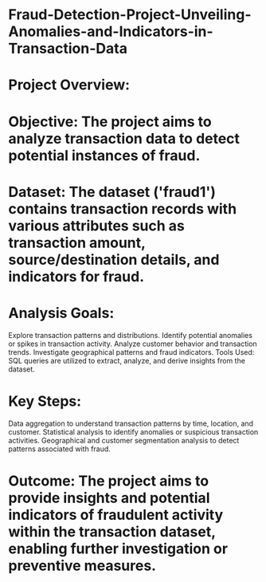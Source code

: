 # Fraud-Detection-Project-Unveiling-Anomalies-and-Indicators-in-Transaction-Data
# Project Overview:

# Objective: The project aims to analyze transaction data to detect potential instances of fraud.
# Dataset: The dataset ('fraud1') contains transaction records with various attributes such as transaction amount, source/destination details, and indicators for fraud.
# Analysis Goals:
Explore transaction patterns and distributions.
Identify potential anomalies or spikes in transaction activity.
Analyze customer behavior and transaction trends.
Investigate geographical patterns and fraud indicators.
Tools Used: SQL queries are utilized to extract, analyze, and derive insights from the dataset.
# Key Steps:
Data aggregation to understand transaction patterns by time, location, and customer.
Statistical analysis to identify anomalies or suspicious transaction activities.
Geographical and customer segmentation analysis to detect patterns associated with fraud.
# Outcome: The project aims to provide insights and potential indicators of fraudulent activity within the transaction dataset, enabling further investigation or preventive measures.
